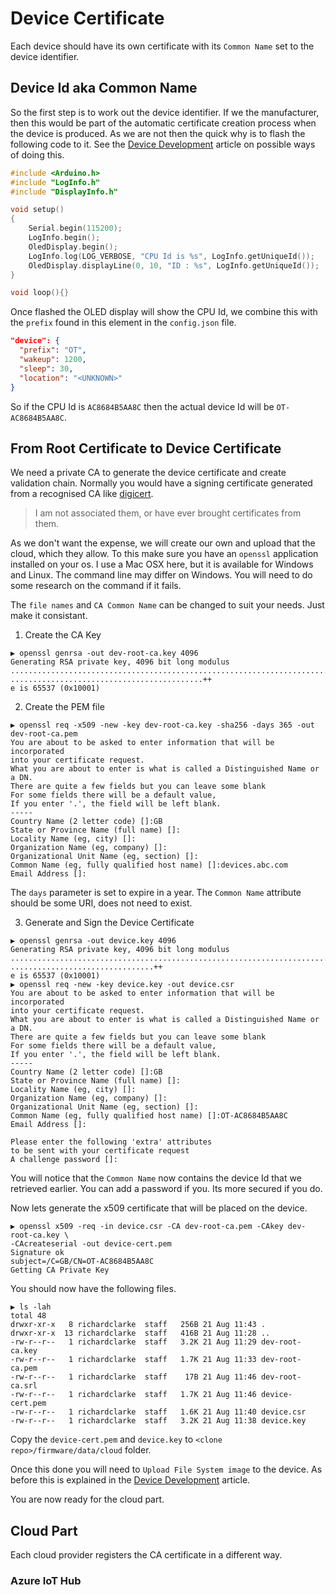 # Device Certificate

Each device should have its own certificate with its `Common Name` set to the device identifier.  

## Device Id aka Common Name

So the first step is to work out the device identifier.  If we the manufacturer, then this would be part of the automatic certificate creation process when the device is produced.  As we are not then the quick why is to flash the following code to it. See the [Device Development](./FirmwareDevelopment.md) article on possible ways of doing this.

```c++
#include <Arduino.h>
#include "LogInfo.h"
#include "DisplayInfo.h"

void setup()
{
    Serial.begin(115200);
    LogInfo.begin();
    OledDisplay.begin();  
    LogInfo.log(LOG_VERBOSE, "CPU Id is %s", LogInfo.getUniqueId());
    OledDisplay.displayLine(0, 10, "ID : %s", LogInfo.getUniqueId());
}

void loop(){}
```

Once flashed the OLED display will show the CPU Id, we combine this with the `prefix` found in this element in the `config.json` file.

```json
"device": {
  "prefix": "OT",
  "wakeup": 1200,
  "sleep": 30,
  "location": "<UNKNOWN>"
}
```

So if the CPU Id is `AC8684B5AA8C` then the actual device Id will be `OT-AC8684B5AA8C`.

## From Root Certificate to Device Certificate

We need a private CA to generate the device certificate and create validation chain.  Normally you would have a signing certificate generated from a recognised CA like [digicert](https://www.digicert.com/).  

> I am not associated them, or have ever brought certificates from them. 

As we don't want the expense, we will create our own and upload that  the cloud, which they allow.  To this make sure you have an `openssl` application installed on your os.  I use a Mac OSX here, but it is available for Windows and Linux.  The command line may differ on Windows.  You will need to do some research on the command if it fails.

The `file names` and `CA Common Name` can be changed to suit your needs.  Just make it consistant.

1. Create the CA Key

```shell
▶ openssl genrsa -out dev-root-ca.key 4096
Generating RSA private key, 4096 bit long modulus
...............................................................................................++
...........................................++
e is 65537 (0x10001)
```

2.  Create the PEM file

```shell
▶ openssl req -x509 -new -key dev-root-ca.key -sha256 -days 365 -out dev-root-ca.pem
You are about to be asked to enter information that will be incorporated
into your certificate request.
What you are about to enter is what is called a Distinguished Name or a DN.
There are quite a few fields but you can leave some blank
For some fields there will be a default value,
If you enter '.', the field will be left blank.
-----
Country Name (2 letter code) []:GB
State or Province Name (full name) []:
Locality Name (eg, city) []:
Organization Name (eg, company) []:
Organizational Unit Name (eg, section) []:
Common Name (eg, fully qualified host name) []:devices.abc.com    
Email Address []:
```

The `days` parameter is set to expire in a year.  The `Common Name` attribute should be some URI, does not need to exist. 

3. Generate and Sign the Device Certificate

```shell
▶ openssl genrsa -out device.key 4096      
Generating RSA private key, 4096 bit long modulus
........................................................................++
................................++
e is 65537 (0x10001)
▶ openssl req -new -key device.key -out device.csr
You are about to be asked to enter information that will be incorporated
into your certificate request.
What you are about to enter is what is called a Distinguished Name or a DN.
There are quite a few fields but you can leave some blank
For some fields there will be a default value,
If you enter '.', the field will be left blank.
-----
Country Name (2 letter code) []:GB
State or Province Name (full name) []:
Locality Name (eg, city) []:
Organization Name (eg, company) []:
Organizational Unit Name (eg, section) []:
Common Name (eg, fully qualified host name) []:OT-AC8684B5AA8C         
Email Address []:

Please enter the following 'extra' attributes
to be sent with your certificate request
A challenge password []:
```

You will notice that the `Common Name` now contains the device Id that we retrieved earlier.  You can add a password if you.  Its more secured if you do.

Now lets generate the x509 certificate that will be placed on the device.

```shell
▶ openssl x509 -req -in device.csr -CA dev-root-ca.pem -CAkey dev-root-ca.key \
-CAcreateserial -out device-cert.pem
Signature ok
subject=/C=GB/CN=OT-AC8684B5AA8C
Getting CA Private Key
```

You should now have the following files.

```shell
▶ ls -lah                                                                                                         
total 48
drwxr-xr-x   8 richardclarke  staff   256B 21 Aug 11:43 .
drwxr-xr-x  13 richardclarke  staff   416B 21 Aug 11:28 ..
-rw-r--r--   1 richardclarke  staff   3.2K 21 Aug 11:29 dev-root-ca.key
-rw-r--r--   1 richardclarke  staff   1.7K 21 Aug 11:33 dev-root-ca.pem
-rw-r--r--   1 richardclarke  staff    17B 21 Aug 11:46 dev-root-ca.srl
-rw-r--r--   1 richardclarke  staff   1.7K 21 Aug 11:46 device-cert.pem
-rw-r--r--   1 richardclarke  staff   1.6K 21 Aug 11:40 device.csr
-rw-r--r--   1 richardclarke  staff   3.2K 21 Aug 11:38 device.key
```

Copy the `device-cert.pem` and `device.key` to `<clone repo>/firmware/data/cloud` folder.

Once this done you will need to `Upload File System image` to the device.  As before this is explained in the [Device Development](./FirmwareDevelopment.md) article.

You are now ready for the cloud part.

## Cloud Part

Each cloud provider registers the CA certificate in a different way.

### Azure IoT Hub

